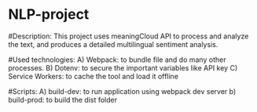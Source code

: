# NLP-project

#Description:
This project uses meaningCloud API to process and analyze the text, and produces a detailed multilingual sentiment analysis.

#Used technologies:
A) Webpack: to bundle file and do many other processes.
B) Dotenv: to secure the important variables like API key
C) Service Workers: to cache the tool and load it offline

#Scripts:
A) build-dev: to run application using webpack dev server
b) build-prod: to build the dist folder
